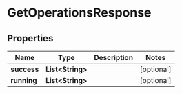 

# GetOperationsResponse


## Properties

| Name | Type | Description | Notes |
|------------ | ------------- | ------------- | -------------|
|**success** | **List&lt;String&gt;** |  |  [optional] |
|**running** | **List&lt;String&gt;** |  |  [optional] |



